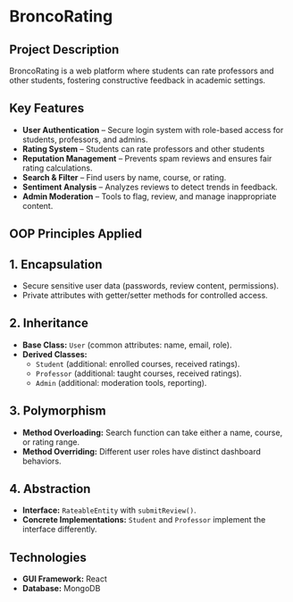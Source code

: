 # BroncoRating

## Project Description
BroncoRating is a web platform where students can rate professors and other students, fostering constructive feedback in academic settings.

## Key Features
- **User Authentication** – Secure login system with role-based access for students, professors, and admins.  
- **Rating System** – Students can rate professors and other students 
- **Reputation Management** – Prevents spam reviews and ensures fair rating calculations.  
- **Search & Filter** – Find users by name, course, or rating.  
- **Sentiment Analysis** – Analyzes reviews to detect trends in feedback.  
- **Admin Moderation** – Tools to flag, review, and manage inappropriate content.

## OOP Principles Applied
## 1. Encapsulation  
- Secure sensitive user data (passwords, review content, permissions).  
- Private attributes with getter/setter methods for controlled access.  

## 2. Inheritance  
- **Base Class:** `User` (common attributes: name, email, role).  
- **Derived Classes:**  
  - `Student` (additional: enrolled courses, received ratings).  
  - `Professor` (additional: taught courses, received ratings).  
  - `Admin` (additional: moderation tools, reporting).  

## 3. Polymorphism  
- **Method Overloading:** Search function can take either a name, course, or rating range.  
- **Method Overriding:** Different user roles have distinct dashboard behaviors.  

## 4. Abstraction  
- **Interface:** `RateableEntity` with `submitReview()`.
- **Concrete Implementations:** `Student` and `Professor` implement the interface differently.  

## Technologies
- **GUI Framework:** React  
- **Database:** MongoDB  
